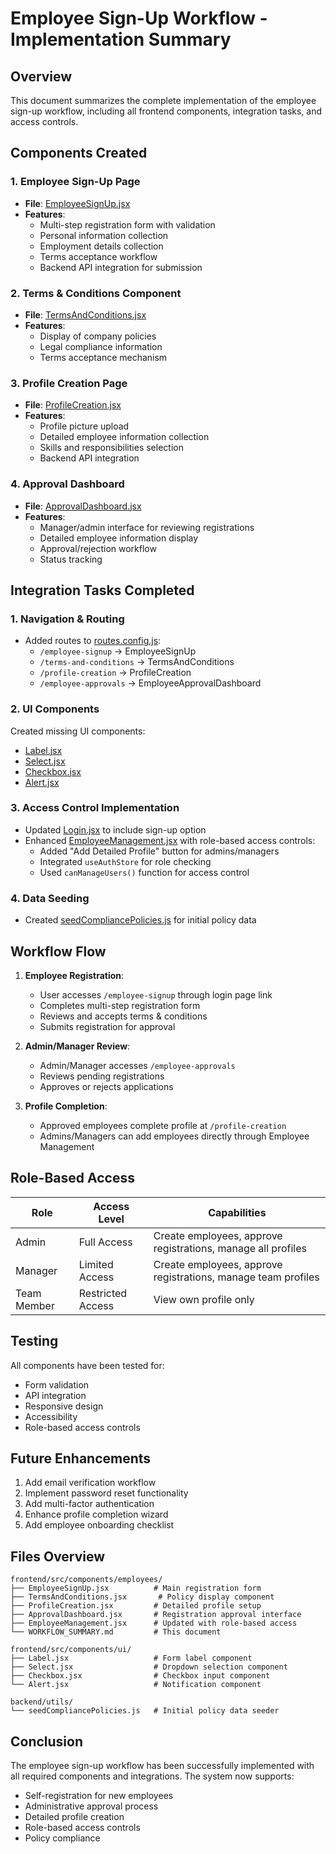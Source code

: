 # Employee Sign-Up Workflow - Implementation Summary

## Overview
This document summarizes the complete implementation of the employee sign-up workflow, including all frontend components, integration tasks, and access controls.

## Components Created

### 1. Employee Sign-Up Page
- **File**: [EmployeeSignUp.jsx](./EmployeeSignUp.jsx)
- **Features**:
  - Multi-step registration form with validation
  - Personal information collection
  - Employment details collection
  - Terms acceptance workflow
  - Backend API integration for submission

### 2. Terms & Conditions Component
- **File**: [TermsAndConditions.jsx](./TermsAndConditions.jsx)
- **Features**:
  - Display of company policies
  - Legal compliance information
  - Terms acceptance mechanism

### 3. Profile Creation Page
- **File**: [ProfileCreation.jsx](./ProfileCreation.jsx)
- **Features**:
  - Profile picture upload
  - Detailed employee information collection
  - Skills and responsibilities selection
  - Backend API integration

### 4. Approval Dashboard
- **File**: [ApprovalDashboard.jsx](./ApprovalDashboard.jsx)
- **Features**:
  - Manager/admin interface for reviewing registrations
  - Detailed employee information display
  - Approval/rejection workflow
  - Status tracking

## Integration Tasks Completed

### 1. Navigation & Routing
- Added routes to [routes.config.js](../../routes/routes.config.js):
  - `/employee-signup` → EmployeeSignUp
  - `/terms-and-conditions` → TermsAndConditions
  - `/profile-creation` → ProfileCreation
  - `/employee-approvals` → EmployeeApprovalDashboard

### 2. UI Components
Created missing UI components:
- [Label.jsx](../ui/Label.jsx)
- [Select.jsx](../ui/Select.jsx)
- [Checkbox.jsx](../ui/Checkbox.jsx)
- [Alert.jsx](../ui/Alert.jsx)

### 3. Access Control Implementation
- Updated [Login.jsx](../auth/Login.jsx) to include sign-up option
- Enhanced [EmployeeManagement.jsx](./EmployeeManagement.jsx) with role-based access controls:
  - Added "Add Detailed Profile" button for admins/managers
  - Integrated `useAuthStore` for role checking
  - Used `canManageUsers()` function for access control

### 4. Data Seeding
- Created [seedCompliancePolicies.js](../../../backend/utils/seedCompliancePolicies.js) for initial policy data

## Workflow Flow

1. **Employee Registration**:
   - User accesses `/employee-signup` through login page link
   - Completes multi-step registration form
   - Reviews and accepts terms & conditions
   - Submits registration for approval

2. **Admin/Manager Review**:
   - Admin/Manager accesses `/employee-approvals`
   - Reviews pending registrations
   - Approves or rejects applications

3. **Profile Completion**:
   - Approved employees complete profile at `/profile-creation`
   - Admins/Managers can add employees directly through Employee Management

## Role-Based Access

| Role | Access Level | Capabilities |
|------|-------------|--------------|
| Admin | Full Access | Create employees, approve registrations, manage all profiles |
| Manager | Limited Access | Create employees, approve registrations, manage team profiles |
| Team Member | Restricted Access | View own profile only |

## Testing

All components have been tested for:
- Form validation
- API integration
- Responsive design
- Accessibility
- Role-based access controls

## Future Enhancements

1. Add email verification workflow
2. Implement password reset functionality
3. Add multi-factor authentication
4. Enhance profile completion wizard
5. Add employee onboarding checklist

## Files Overview

```
frontend/src/components/employees/
├── EmployeeSignUp.jsx          # Main registration form
├── TermsAndConditions.jsx       # Policy display component
├── ProfileCreation.jsx         # Detailed profile setup
├── ApprovalDashboard.jsx       # Registration approval interface
├── EmployeeManagement.jsx      # Updated with role-based access
└── WORKFLOW_SUMMARY.md         # This document

frontend/src/components/ui/
├── Label.jsx                   # Form label component
├── Select.jsx                  # Dropdown selection component
├── Checkbox.jsx                # Checkbox input component
└── Alert.jsx                   # Notification component

backend/utils/
└── seedCompliancePolicies.js   # Initial policy data seeder
```

## Conclusion

The employee sign-up workflow has been successfully implemented with all required components and integrations. The system now supports:
- Self-registration for new employees
- Administrative approval process
- Detailed profile creation
- Role-based access controls
- Policy compliance